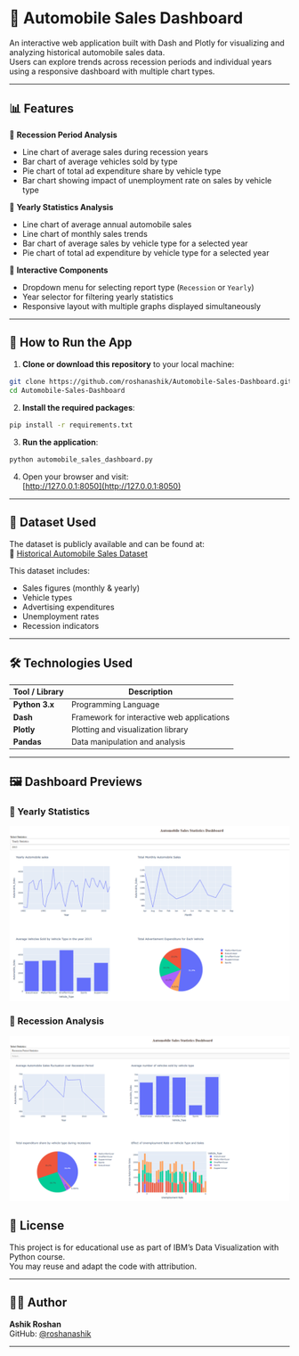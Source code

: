 
# 🚗 Automobile Sales Dashboard

An interactive web application built with Dash and Plotly for visualizing and analyzing historical automobile sales data.  
Users can explore trends across recession periods and individual years using a responsive dashboard with multiple chart types.

---

## 📊 Features

🔸 **Recession Period Analysis**
- Line chart of average sales during recession years
- Bar chart of average vehicles sold by type
- Pie chart of total ad expenditure share by vehicle type
- Bar chart showing impact of unemployment rate on sales by vehicle type

🔸 **Yearly Statistics Analysis**
- Line chart of average annual automobile sales
- Line chart of monthly sales trends
- Bar chart of average sales by vehicle type for a selected year
- Pie chart of total ad expenditure by vehicle type for a selected year

🔸 **Interactive Components**
- Dropdown menu for selecting report type (`Recession` or `Yearly`)
- Year selector for filtering yearly statistics
- Responsive layout with multiple graphs displayed simultaneously

---

## 🚀 How to Run the App

1. **Clone or download this repository** to your local machine:

```bash
git clone https://github.com/roshanashik/Automobile-Sales-Dashboard.git
cd Automobile-Sales-Dashboard
```

2. **Install the required packages**:

```bash
pip install -r requirements.txt
```

3. **Run the application**:

```bash
python automobile_sales_dashboard.py
```

4. Open your browser and visit:  
[http://127.0.0.1:8050](http://127.0.0.1:8050)

---

## 📂 Dataset Used

The dataset is publicly available and can be found at:  
🔗 [Historical Automobile Sales Dataset](https://cf-courses-data.s3.us.cloud-object-storage.appdomain.cloud/IBMDeveloperSkillsNetwork-DV0101EN-SkillsNetwork/Data%20Files/historical_automobile_sales.csv)

This dataset includes:
- Sales figures (monthly & yearly)
- Vehicle types
- Advertising expenditures
- Unemployment rates
- Recession indicators

---

## 🛠️ Technologies Used

| Tool / Library | Description |
|----------------|-------------|
| **Python 3.x** | Programming Language |
| **Dash**       | Framework for interactive web applications |
| **Plotly**     | Plotting and visualization library |
| **Pandas**     | Data manipulation and analysis |

---

## 🖼️ Dashboard Previews

### 🔹 Yearly Statistics 

![Yearly Statistics](Yearly_Statics.png)

### 🔹 Recession Analysis 

![Recession Analysis](Recession.png)

## 📄 License

This project is for educational use as part of IBM’s Data Visualization with Python course.  
You may reuse and adapt the code with attribution.

---

## 👨‍💻 Author

**Ashik Roshan**  
GitHub: [@roshanashik](https://github.com/roshanashik)

---
